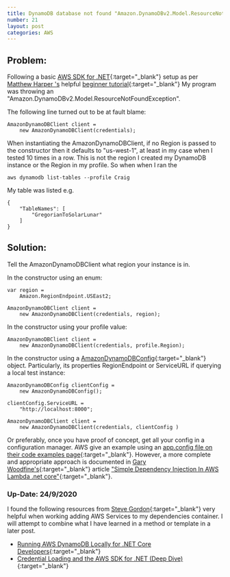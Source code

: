```yaml
---
title: DynamoDB database not found "Amazon.DynamoDBv2.Model.ResourceNotFoundException"
number: 21
layout: post
categories: AWS
---
```


## Problem:
Following a basic [AWS SDK for .NET](https://aws.amazon.com/sdk-for-net/){:target="_blank"} setup as per [Matthew Harper
's](https://medium.com/@mharper418) helpful [beginner tutorial](https://medium.com/trimble-maps-engineering-blog/getting-started-with-dynamodb-and-net-core-how-to-build-a-leaderboard-4335f2bd56a8){:target="_blank"} My program was throwing an "Amazon.DynamoDBv2.Model.ResourceNotFoundException".

The following line turned out to be at fault blame:

    AmazonDynamoDBClient client = 
        new AmazonDynamoDBClient(credentials);

When instantiating the AmazonDynamoDBClient, if no Region is passed to the constructor then it defaults to "us-west-1", at least in my case when I tested 10 times in a row. This is not the region I created my DynamoDB instance or the Region in my profile.  So when when I ran the 

    aws dynamodb list-tables --profile Craig

My table was listed e.g.

    {
        "TableNames": [
            "GregorianToSolarLunar"
        ]
    }

## Solution:
Tell the AmazonDynamoDBClient what region your instance is in.

In the constructor using an enum:

    var region = 
        Amazon.RegionEndpoint.USEast2;
        
    AmazonDynamoDBClient client = 
        new AmazonDynamoDBClient(credentials, region);

In the constructor using your profile value:

    AmazonDynamoDBClient client = 
        new AmazonDynamoDBClient(credentials, profile.Region);

In the constructor using a [AmazonDynamoDBConfig](https://docs.aws.amazon.com/sdkfornet1/latest/apidocs/html/T_Amazon_DynamoDB_AmazonDynamoDBConfig.htm){:target="_blank"} object.  Particularly, its properties RegionEndpoint or ServiceURL if querying a local test instance:

    AmazonDynamoDBConfig clientConfig = 
        new AmazonDynamoDBConfig();

    clientConfig.ServiceURL = 
        "http://localhost:8000";

    AmazonDynamoDBClient client = 
        new AmazonDynamoDBClient(credentials, clientConfig )

Or preferably, once you have proof of concept, get all your config in a configuration manager. AWS give an example using an [app.config file on their code examples page](https://docs.aws.amazon.com/amazondynamodb/latest/developerguide/CodeSamples.DotNet.html){:target="_blank"}. However, a more complete and appropriate approach is documented in [Gary Woodfine's](https://dev.to/gary_woodfine){:target="_blank"}  article ["Simple Dependency Injection In AWS Lambda .net core"](https://dev.to/gary_woodfine/simple-dependency-injection-in-aws-lambda-net-core-n0g){:target="_blank"}.

### Up-Date: 24/9/2020
I found the following resources from [Steve Gordon](https://www.stevejgordon.co.uk/author/stevejgordon){:target="_blank"} very helpful when working adding AWS Services to my dependencies container.  I will attempt to combine what I have learned in a method or template in a later post.

- [Running AWS DynamoDB Locally for .NET Core Developers](https://www.stevejgordon.co.uk/running-aws-dynamodb-locally-for-net-core-developers){:target="_blank"} 
- [Credential Loading and the AWS SDK for .NET (Deep Dive)](https://www.stevejgordon.co.uk/credential-loading-and-the-aws-sdk-for-dotnet-deep-dive){:target="_blank"}
